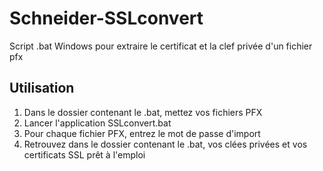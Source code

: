 # Schneider-SSLconvert
Script .bat Windows pour extraire le certificat et la clef privée d'un fichier pfx

## Utilisation
1) Dans le dossier contenant le .bat, mettez vos fichiers PFX
2) Lancer l'application SSLconvert.bat
3) Pour chaque fichier PFX, entrez le mot de passe d'import
4) Retrouvez dans le dossier contenant le .bat, vos clées privées et vos certificats SSL prêt à l'emploi
